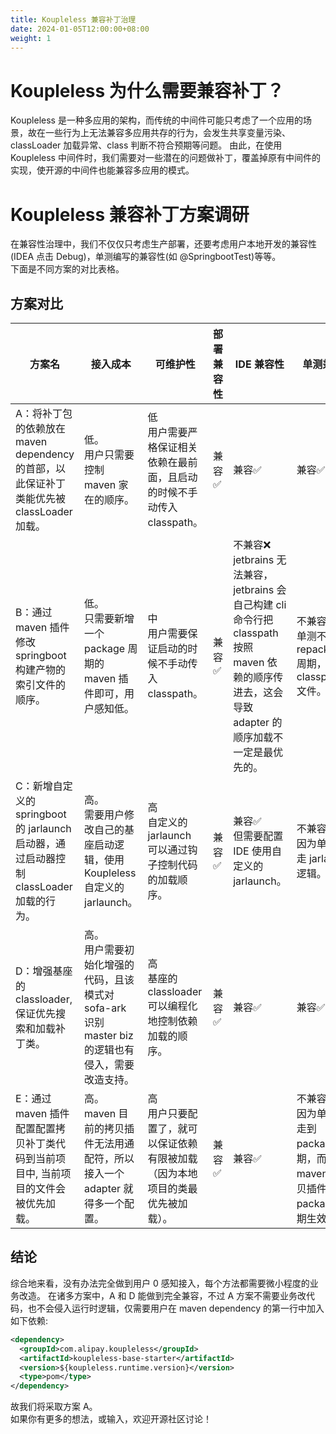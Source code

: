 ```yaml
---
title: Koupleless 兼容补丁治理
date: 2024-01-05T12:00:00+08:00
weight: 1
---
```


# Koupleless 为什么需要兼容补丁？
Koupleless 是一种多应用的架构，而传统的中间件可能只考虑了一个应用的场景，故在一些行为上无法兼容多应用共存的行为，会发生共享变量污染、classLoader 加载异常、class 判断不符合预期等问题。
由此，在使用 Koupleless 中间件时，我们需要对一些潜在的问题做补丁，覆盖掉原有中间件的实现，使开源的中间件也能兼容多应用的模式。

# Koupleless 兼容补丁方案调研
在兼容性治理中，我们不仅仅只考虑生产部署，还要考虑用户本地开发的兼容性(IDEA 点击 Debug)，单测编写的兼容性(如 @SpringbootTest)等等。
<br/>下面是不同方案的对比表格。
## 方案对比

| 方案名                                                            | 接入成本 | 可维护性 | 部署兼容性 | IDE 兼容性 | 单测兼容性 |
|----------------------------------------------------------------| ------- | ------- | -------- | --------- | --------- |
| A：将补丁包的依赖放在 maven dependency 的首部，以此保证补丁类能优先被 classLoader 加载。   | 低。<br>用户只需要控制 maven 家在的顺序。 | 低<br>用户需要严格保证相关依赖在最前面，且启动的时候不手动传入 classpath。 | 兼容✅ | 兼容✅ | 兼容✅ |
| B：通过 maven 插件修改 springboot 构建产物的索引文件的顺序。                       | 低。<br>只需要新增一个 package 周期的 maven 插件即可，用户感知低。 | 中<br>用户需要保证启动的时候不手动传入 classpath。 | 兼容✅ | 不兼容❌<br>jetbrains 无法兼容，jetbrains 会自己构建 cli 命令行把 classpath 按照 maven 依赖的顺序传进去，这会导致 adapter 的顺序加载不一定是最优先的。 | 不兼容❌<br>单测不走 repackage 周期，不依赖 classpath.idx 文件。 |
| C：新增自定义的 springboot 的 jarlaunch 启动器，通过启动器控制 classLoader 加载的行为。 | 高。<br>需要用户修改自己的基座启动逻辑，使用 Koupleless 自定义的 jarlaunch。 | 高<br>自定义的 jarlaunch 可以通过钩子控制代码的加载顺序。 | 兼容✅ | 兼容✅<br>但需要配置 IDE 使用自定义的 jarlaunch。 | 不兼容❌<br>因为单测不会走 jarlaunch 逻辑。 |
| D：增强基座的 classloader, 保证优先搜索和加载补丁类。                             | 高。<br>用户需要初始化增强的代码，且该模式对 sofa-ark 识别 master biz 的逻辑也有侵入，需要改造支持。 | 高<br>基座的 classloader 可以编程化地控制依赖加载的顺序。 | 兼容✅ | 兼容✅ | 兼容✅ |
| E：通过 maven 插件配置配置拷贝补丁类代码到当前项目中, 当前项目的文件会被优先加载。                 | 高。<br>maven 目前的拷贝插件无法用通配符，所以接入一个 adapter 就得多一个配置。 | 高<br>用户只要配置了，就可以保证依赖有限被加载（因为本地项目的类最优先被加载）。 | 兼容✅ | 兼容✅ | 不兼容❌<br>因为单测不会走到 package 周期，而 maven 的拷贝插件是在 package 周期生效的。 |

## 结论
综合地来看，没有办法完全做到用户 0 感知接入，每个方法都需要微小程度的业务改造。
在诸多方案中，A 和 D 能做到完全兼容，不过 A 方案不需要业务改代码，也不会侵入运行时逻辑，仅需要用户在 maven dependency 的第一行中加入如下依赖:
```xml
<dependency>
  <groupId>com.alipay.koupleless</groupId>
  <artifactId>koupleless-base-starter</artifactId>
  <version>${koupleless.runtime.version}</version>
  <type>pom</type>
</dependency>
```
故我们将采取方案 A。
<br/>如果你有更多的想法，或输入，欢迎开源社区讨论！